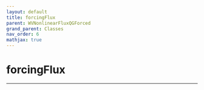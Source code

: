 ```yaml
---
layout: default
title: forcingFlux
parent: WVNonlinearFluxQGForced
grand_parent: Classes
nav_order: 6
mathjax: true
---
```


#  forcingFlux




---

